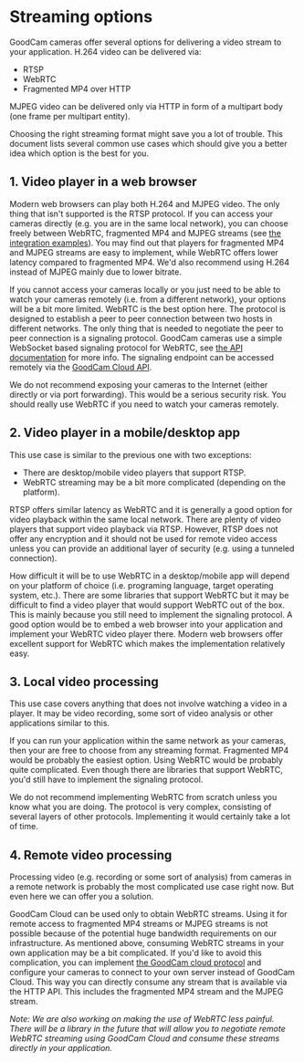 # Streaming options

GoodCam cameras offer several options for delivering a video stream to your
application. H.264 video can be delivered via:

* RTSP
* WebRTC
* Fragmented MP4 over HTTP

MJPEG video can be delivered only via HTTP in form of a multipart body (one
frame per multipart entity).

Choosing the right streaming format might save you a lot of trouble. This
document lists several common use cases which should give you a better idea
which option is the best for you.

## 1. Video player in a web browser

Modern web browsers can play both H.264 and MJPEG video. The only thing that
isn't supported is the RTSP protocol. If you can access your cameras directly
(e.g. you are in the same local network), you can choose freely between WebRTC,
fragmented MP4 and MJPEG streams (see
[the integration examples](../README.md#integration-examples)). You may find
out that players for fragmented MP4 and MJPEG streams are easy to implement,
while WebRTC offers lower latency compared to fragmented MP4. We'd also
recommend using H.264 instead of MJPEG mainly due to lower bitrate.

If you cannot access your cameras locally or you just need to be able to watch
your cameras remotely (i.e. from a different network), your options will be a
bit more limited. WebRTC is the best option here. The protocol is designed to
establish a peer to peer connection between two hosts in different networks.
The only thing that is needed to negotiate the peer to peer connection is a
signaling protocol. GoodCam cameras use a simple WebSocket based signaling
protocol for WebRTC, see
[the API documentation](https://goodcam.github.io/goodcam-api/#tag/streaming/operation/web-rtc-signaling)
for more info. The signaling endpoint can be accessed remotely via the
[GoodCam Cloud API](https://goodcam.github.io/goodcam-api/cloud.html).

We do not recommend exposing your cameras to the Internet (either directly or
via port forwarding). This would be a serious security risk. You should really
use WebRTC if you need to watch your cameras remotely.

## 2. Video player in a mobile/desktop app

This use case is similar to the previous one with two exceptions:

* There are desktop/mobile video players that support RTSP.
* WebRTC streaming may be a bit more complicated (depending on the platform).

RTSP offers similar latency as WebRTC and it is generally a good option for
video playback within the same local network. There are plenty of video players
that support video playback via RTSP. However, RTSP does not offer any
encryption and it should not be used for remote video access unless you can
provide an additional layer of security (e.g. using a tunneled connection).

How difficult it will be to use WebRTC in a desktop/mobile app will depend on
your platform of choice (i.e. programing language, target operating system,
etc.). There are some libraries that support WebRTC but it may be difficult to
find a video player that would support WebRTC out of the box. This is mainly
because you still need to implement the signaling protocol. A good option would
be to embed a web browser into your application and implement your WebRTC video
player there. Modern web browsers offer excellent support for WebRTC which
makes the implementation relatively easy.

## 3. Local video processing

This use case covers anything that does not involve watching a video in a
player. It may be video recording, some sort of video analysis or other
applications similar to this.

If you can run your application within the same network as your cameras, then
your are free to choose from any streaming format. Fragmented MP4 would be
probably the easiest option. Using WebRTC would be probably quite complicated.
Even though there are libraries that support WebRTC, you'd still have to
implement the signaling protocol.

We do not recommend implementing WebRTC from scratch unless you know what you
are doing. The protocol is very complex, consisting of several layers of other
protocols. Implementing it would certainly take a lot of time.

## 4. Remote video processing

Processing video (e.g. recording or some sort of analysis) from cameras in a
remote network is probably the most complicated use case right now. But even
here we can offer you a solution.

GoodCam Cloud can be used only to obtain WebRTC streams. Using it for remote
access to fragmented MP4 streams or MJPEG streams is not possible because of
the potential huge bandwidth requirements on our infrastructure. As mentioned
above, consuming WebRTC streams in your own application may be a bit
complicated. If you'd like to avoid this complication, you can implement
[the GoodCam cloud protocol](./cloud-server.md) and configure your cameras to
connect to your own server instead of GoodCam Cloud. This way you can directly
consume any stream that is available via the HTTP API. This includes the
fragmented MP4 stream and the MJPEG stream.

_Note: We are also working on making the use of WebRTC less painful. There will
be a library in the future that will allow you to negotiate remote WebRTC
streaming using GoodCam Cloud and consume these streams directly in your
application._
